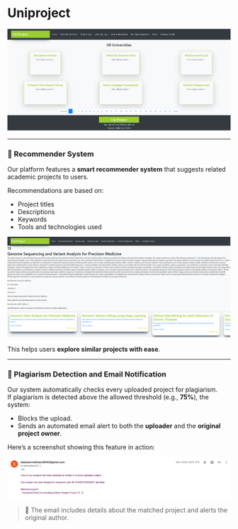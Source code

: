 # Uniproject

<img src="Screenshot%202025-05-19%20123943.png" alt="Screenshot" width="600">


<hr>

<h3>🧠 Recommender System</h3>

<p>
Our platform features a <strong>smart recommender system</strong> that suggests related academic projects to users.
</p>

<p>Recommendations are based on:</p>

<ul>
  <li>Project titles</li>
  <li>Descriptions</li>
  <li>Keywords</li>
  <li>Tools and technologies used</li>
</ul>
<img src="Screenshot 2025-05-19 124406.png" alt="Screenshot" width="600">
<p>
This helps users <strong>explore similar projects with ease</strong>.
</p>

<hr>


<h3>📌 Plagiarism Detection and Email Notification</h3>

<p>
Our system automatically checks every uploaded project for plagiarism.<br/>
If plagiarism is detected above the allowed threshold (e.g., <strong>75%</strong>), the system:
</p>

<ul>
  <li>Blocks the upload.</li>
  <li>Sends an automated email alert to both the <strong>uploader</strong> and the <strong>original project owner</strong>.</li>
</ul>

<p>Here’s a screenshot showing this feature in action:</p>

<img src="Screenshot 2025-05-19 124503.png" alt="Plagiarism Detection Screenshot" width="600"/>

<blockquote>📨 The email includes details about the matched project and alerts the original author.</blockquote>


